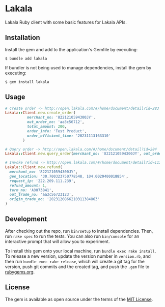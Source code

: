 # Lakala

Lakala Ruby client with some basic features for Lakala APIs.

## Installation

Install the gem and add to the application's Gemfile by executing:

    $ bundle add lakala

If bundler is not being used to manage dependencies, install the gem by executing:

    $ gem install lakala

## Usage

``` ruby
# Create order -> http://open.lakala.com/#/home/document/detail?id=283
Lakala::Client.new.create_order(
          merchant_no: '8221210594300JY',
          out_order_no: 'aa3c56712',
          total_amount: 200,
          order_info: 'Test Product',
          order_efficient_time: '20231113163310'
        )

# Query order -> http://open.lakala.com/#/home/document/detail?id=284
Lakala::Client.new.query_order(merchant_no: '8221210594300JY', out_order_no: 'aa3c56712')

# Invoke refund -> http://open.lakala.com/#/home/document/detail?id=113
Lakala::Client.new.refund(
  merchant_no: '8221210594300JY',
  geo_location: '30.700323750778548, 104.0029400018854',
  request_ip: '222.209.111.239',
  refund_amount: 1,
  term_no: 'A0073841',
  out_trade_no: 'aa3c56723123',
  origin_trade_no: '2023120866210311384863'
)
```
## Development

After checking out the repo, run `bin/setup` to install dependencies. Then, run `rake spec` to run the tests. You can also run `bin/console` for an interactive prompt that will allow you to experiment.

To install this gem onto your local machine, run `bundle exec rake install`. To release a new version, update the version number in `version.rb`, and then run `bundle exec rake release`, which will create a git tag for the version, push git commits and the created tag, and push the `.gem` file to [rubygems.org](https://rubygems.org).

## License

The gem is available as open source under the terms of the [MIT License](https://opensource.org/licenses/MIT).
